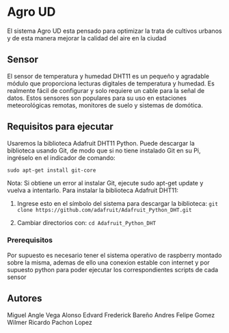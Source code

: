 # Agro UD

El sistema Agro UD esta pensado para optimizar la trata de cultivos urbanos y de esta manera mejorar la calidad del aire en la ciudad 

## Sensor
El sensor de temperatura y humedad DHT11  es un pequeño y agradable módulo que proporciona lecturas digitales de temperatura y humedad.
Es realmente fácil de configurar y solo requiere un cable para la señal de datos. Estos sensores son populares para su uso en estaciones
meteorológicas remotas, monitores de suelo y sistemas de domótica.
## Requisitos para ejecutar
Usaremos la biblioteca Adafruit DHT11 Python. Puede descargar la biblioteca usando Git, de modo que si no tiene instalado Git en su Pi, ingréselo en el indicador de comando:

`sudo apt-get install git-core`

Nota: Si obtiene un error al instalar Git, ejecute sudo apt-get update y vuelva a intentarlo.
Para instalar la biblioteca Adafruit DHT11:

1. Ingrese esto en el símbolo del sistema para descargar la biblioteca:
`git clone https://github.com/adafruit/Adafruit_Python_DHT.git`

2. Cambiar directorios con:
`cd Adafruit_Python_DHT`

### Prerequisitos

Por supuesto es necesario tener el sistema operativo de raspberry montado sobre la misma, ademas de ello una conexion estable con internet y por supuesto python para poder ejecutar los correspondientes scripts de cada sensor


## Autores

Miguel Angle Vega Alonso
Edvard Frederick Bareño
Andres Felipe Gomez 
Wilmer Ricardo Pachon Lopez
